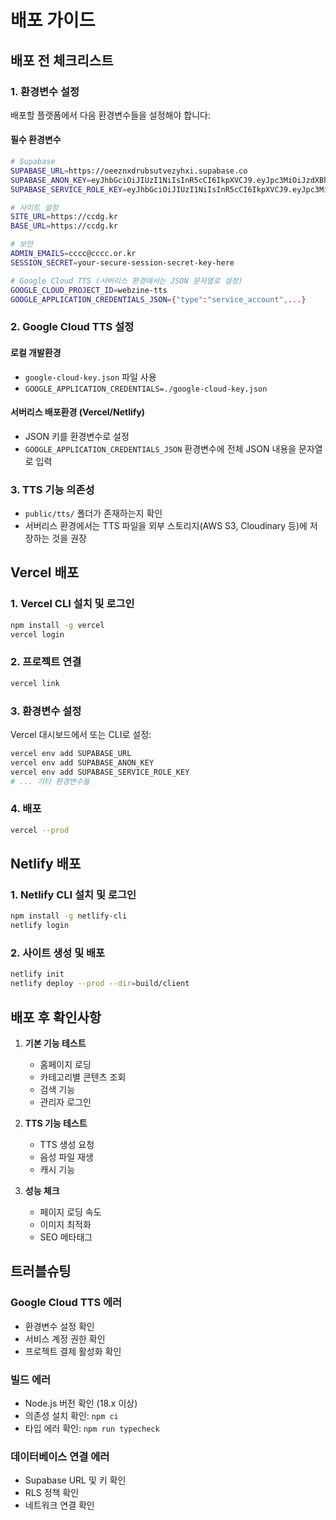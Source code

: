 # 배포 가이드

## 배포 전 체크리스트

### 1. 환경변수 설정
배포할 플랫폼에서 다음 환경변수들을 설정해야 합니다:

#### 필수 환경변수
```bash
# Supabase
SUPABASE_URL=https://oeeznxdrubsutvezyhxi.supabase.co
SUPABASE_ANON_KEY=eyJhbGciOiJIUzI1NiIsInR5cCI6IkpXVCJ9.eyJpc3MiOiJzdXBhYmFzZSIsInJlZiI6Im9lZXpueGRydWJzdXR2ZXp5aHhpIiwicm9sZSI6ImFub24iLCJpYXQiOjE3NTc2Mjc0MzYsImV4cCI6MjA3MzIwMzQzNn0.7AyEo0FeLiEapdz71NdOZ0jnC-tRa4Q0eJ1_dABBSC8
SUPABASE_SERVICE_ROLE_KEY=eyJhbGciOiJIUzI1NiIsInR5cCI6IkpXVCJ9.eyJpc3MiOiJzdXBhYmFzZSIsInJlZiI6Im9lZXpueGRydWJzdXR2ZXp5aHhpIiwicm9sZSI6InNlcnZpY2Vfcm9sZSIsImlhdCI6MTc1NzYyNzQzNiwiZXhwIjoyMDczMjAzNDM2fQ.OdrHIJoDHrpsMvKJ2LW1KMEyFlihMzbNrzfwdi6kyNc

# 사이트 설정
SITE_URL=https://ccdg.kr
BASE_URL=https://ccdg.kr

# 보안
ADMIN_EMAILS=cccc@cccc.or.kr
SESSION_SECRET=your-secure-session-secret-key-here

# Google Cloud TTS (서버리스 환경에서는 JSON 문자열로 설정)
GOOGLE_CLOUD_PROJECT_ID=webzine-tts
GOOGLE_APPLICATION_CREDENTIALS_JSON={"type":"service_account",...}
```

### 2. Google Cloud TTS 설정

#### 로컬 개발환경
- `google-cloud-key.json` 파일 사용
- `GOOGLE_APPLICATION_CREDENTIALS=./google-cloud-key.json`

#### 서버리스 배포환경 (Vercel/Netlify)
- JSON 키를 환경변수로 설정
- `GOOGLE_APPLICATION_CREDENTIALS_JSON` 환경변수에 전체 JSON 내용을 문자열로 입력

### 3. TTS 기능 의존성
- `public/tts/` 폴더가 존재하는지 확인
- 서버리스 환경에서는 TTS 파일을 외부 스토리지(AWS S3, Cloudinary 등)에 저장하는 것을 권장

## Vercel 배포

### 1. Vercel CLI 설치 및 로그인
```bash
npm install -g vercel
vercel login
```

### 2. 프로젝트 연결
```bash
vercel link
```

### 3. 환경변수 설정
Vercel 대시보드에서 또는 CLI로 설정:
```bash
vercel env add SUPABASE_URL
vercel env add SUPABASE_ANON_KEY
vercel env add SUPABASE_SERVICE_ROLE_KEY
# ... 기타 환경변수들
```

### 4. 배포
```bash
vercel --prod
```

## Netlify 배포

### 1. Netlify CLI 설치 및 로그인
```bash
npm install -g netlify-cli
netlify login
```

### 2. 사이트 생성 및 배포
```bash
netlify init
netlify deploy --prod --dir=build/client
```

## 배포 후 확인사항

1. **기본 기능 테스트**
   - 홈페이지 로딩
   - 카테고리별 콘텐츠 조회
   - 검색 기능
   - 관리자 로그인

2. **TTS 기능 테스트**
   - TTS 생성 요청
   - 음성 파일 재생
   - 캐시 기능

3. **성능 체크**
   - 페이지 로딩 속도
   - 이미지 최적화
   - SEO 메타태그

## 트러블슈팅

### Google Cloud TTS 에러
- 환경변수 설정 확인
- 서비스 계정 권한 확인
- 프로젝트 결제 활성화 확인

### 빌드 에러
- Node.js 버전 확인 (18.x 이상)
- 의존성 설치 확인: `npm ci`
- 타입 에러 확인: `npm run typecheck`

### 데이터베이스 연결 에러
- Supabase URL 및 키 확인
- RLS 정책 확인
- 네트워크 연결 확인